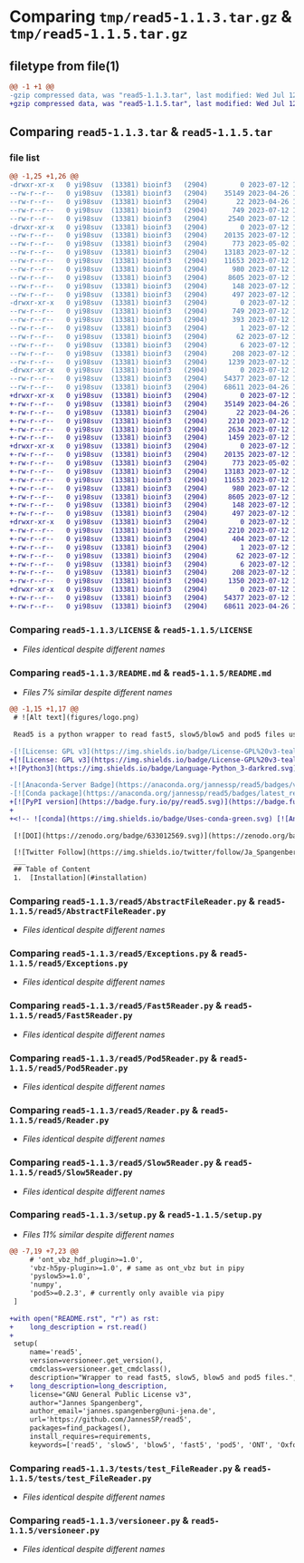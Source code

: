 # Comparing `tmp/read5-1.1.3.tar.gz` & `tmp/read5-1.1.5.tar.gz`

## filetype from file(1)

```diff
@@ -1 +1 @@
-gzip compressed data, was "read5-1.1.3.tar", last modified: Wed Jul 12 13:01:17 2023, max compression
+gzip compressed data, was "read5-1.1.5.tar", last modified: Wed Jul 12 13:10:41 2023, max compression
```

## Comparing `read5-1.1.3.tar` & `read5-1.1.5.tar`

### file list

```diff
@@ -1,25 +1,26 @@
-drwxr-xr-x   0 yi98suv  (13381) bioinf3   (2904)        0 2023-07-12 13:01:17.915694 read5-1.1.3/
--rw-r--r--   0 yi98suv  (13381) bioinf3   (2904)    35149 2023-04-26 15:37:10.000000 read5-1.1.3/LICENSE
--rw-r--r--   0 yi98suv  (13381) bioinf3   (2904)       22 2023-04-26 15:39:17.000000 read5-1.1.3/MANIFEST.in
--rw-r--r--   0 yi98suv  (13381) bioinf3   (2904)      749 2023-07-12 13:01:17.919694 read5-1.1.3/PKG-INFO
--rw-r--r--   0 yi98suv  (13381) bioinf3   (2904)     2540 2023-07-12 12:54:27.000000 read5-1.1.3/README.md
-drwxr-xr-x   0 yi98suv  (13381) bioinf3   (2904)        0 2023-07-12 13:01:17.927694 read5-1.1.3/read5/
--rw-r--r--   0 yi98suv  (13381) bioinf3   (2904)    20135 2023-07-12 12:37:48.000000 read5-1.1.3/read5/AbstractFileReader.py
--rw-r--r--   0 yi98suv  (13381) bioinf3   (2904)      773 2023-05-02 14:53:52.000000 read5-1.1.3/read5/Exceptions.py
--rw-r--r--   0 yi98suv  (13381) bioinf3   (2904)    13183 2023-07-12 12:39:21.000000 read5-1.1.3/read5/Fast5Reader.py
--rw-r--r--   0 yi98suv  (13381) bioinf3   (2904)    11653 2023-07-12 12:38:39.000000 read5-1.1.3/read5/Pod5Reader.py
--rw-r--r--   0 yi98suv  (13381) bioinf3   (2904)      980 2023-07-12 12:52:52.000000 read5-1.1.3/read5/Reader.py
--rw-r--r--   0 yi98suv  (13381) bioinf3   (2904)     8605 2023-07-12 12:39:08.000000 read5-1.1.3/read5/Slow5Reader.py
--rw-r--r--   0 yi98suv  (13381) bioinf3   (2904)      148 2023-07-12 12:47:33.000000 read5-1.1.3/read5/__init__.py
--rw-r--r--   0 yi98suv  (13381) bioinf3   (2904)      497 2023-07-12 13:01:17.927694 read5-1.1.3/read5/_version.py
-drwxr-xr-x   0 yi98suv  (13381) bioinf3   (2904)        0 2023-07-12 13:01:17.899694 read5-1.1.3/read5.egg-info/
--rw-r--r--   0 yi98suv  (13381) bioinf3   (2904)      749 2023-07-12 13:01:17.000000 read5-1.1.3/read5.egg-info/PKG-INFO
--rw-r--r--   0 yi98suv  (13381) bioinf3   (2904)      393 2023-07-12 13:01:17.000000 read5-1.1.3/read5.egg-info/SOURCES.txt
--rw-r--r--   0 yi98suv  (13381) bioinf3   (2904)        1 2023-07-12 13:01:17.000000 read5-1.1.3/read5.egg-info/dependency_links.txt
--rw-r--r--   0 yi98suv  (13381) bioinf3   (2904)       62 2023-07-12 13:01:17.000000 read5-1.1.3/read5.egg-info/requires.txt
--rw-r--r--   0 yi98suv  (13381) bioinf3   (2904)        6 2023-07-12 13:01:17.000000 read5-1.1.3/read5.egg-info/top_level.txt
--rw-r--r--   0 yi98suv  (13381) bioinf3   (2904)      208 2023-07-12 13:01:17.923694 read5-1.1.3/setup.cfg
--rw-r--r--   0 yi98suv  (13381) bioinf3   (2904)     1239 2023-07-12 13:00:17.000000 read5-1.1.3/setup.py
-drwxr-xr-x   0 yi98suv  (13381) bioinf3   (2904)        0 2023-07-12 13:01:17.907694 read5-1.1.3/tests/
--rw-r--r--   0 yi98suv  (13381) bioinf3   (2904)    54377 2023-07-12 12:51:42.000000 read5-1.1.3/tests/test_FileReader.py
--rw-r--r--   0 yi98suv  (13381) bioinf3   (2904)    68611 2023-04-26 15:39:17.000000 read5-1.1.3/versioneer.py
+drwxr-xr-x   0 yi98suv  (13381) bioinf3   (2904)        0 2023-07-12 13:10:41.818770 read5-1.1.5/
+-rw-r--r--   0 yi98suv  (13381) bioinf3   (2904)    35149 2023-04-26 15:37:10.000000 read5-1.1.5/LICENSE
+-rw-r--r--   0 yi98suv  (13381) bioinf3   (2904)       22 2023-04-26 15:39:17.000000 read5-1.1.5/MANIFEST.in
+-rw-r--r--   0 yi98suv  (13381) bioinf3   (2904)     2210 2023-07-12 13:10:41.818770 read5-1.1.5/PKG-INFO
+-rw-r--r--   0 yi98suv  (13381) bioinf3   (2904)     2634 2023-07-12 13:03:46.000000 read5-1.1.5/README.md
+-rw-r--r--   0 yi98suv  (13381) bioinf3   (2904)     1459 2023-07-12 13:09:27.000000 read5-1.1.5/README.rst
+drwxr-xr-x   0 yi98suv  (13381) bioinf3   (2904)        0 2023-07-12 13:10:41.830770 read5-1.1.5/read5/
+-rw-r--r--   0 yi98suv  (13381) bioinf3   (2904)    20135 2023-07-12 12:37:48.000000 read5-1.1.5/read5/AbstractFileReader.py
+-rw-r--r--   0 yi98suv  (13381) bioinf3   (2904)      773 2023-05-02 14:53:52.000000 read5-1.1.5/read5/Exceptions.py
+-rw-r--r--   0 yi98suv  (13381) bioinf3   (2904)    13183 2023-07-12 12:39:21.000000 read5-1.1.5/read5/Fast5Reader.py
+-rw-r--r--   0 yi98suv  (13381) bioinf3   (2904)    11653 2023-07-12 12:38:39.000000 read5-1.1.5/read5/Pod5Reader.py
+-rw-r--r--   0 yi98suv  (13381) bioinf3   (2904)      980 2023-07-12 12:52:52.000000 read5-1.1.5/read5/Reader.py
+-rw-r--r--   0 yi98suv  (13381) bioinf3   (2904)     8605 2023-07-12 12:39:08.000000 read5-1.1.5/read5/Slow5Reader.py
+-rw-r--r--   0 yi98suv  (13381) bioinf3   (2904)      148 2023-07-12 12:47:33.000000 read5-1.1.5/read5/__init__.py
+-rw-r--r--   0 yi98suv  (13381) bioinf3   (2904)      497 2023-07-12 13:10:41.830770 read5-1.1.5/read5/_version.py
+drwxr-xr-x   0 yi98suv  (13381) bioinf3   (2904)        0 2023-07-12 13:10:41.794770 read5-1.1.5/read5.egg-info/
+-rw-r--r--   0 yi98suv  (13381) bioinf3   (2904)     2210 2023-07-12 13:10:41.000000 read5-1.1.5/read5.egg-info/PKG-INFO
+-rw-r--r--   0 yi98suv  (13381) bioinf3   (2904)      404 2023-07-12 13:10:41.000000 read5-1.1.5/read5.egg-info/SOURCES.txt
+-rw-r--r--   0 yi98suv  (13381) bioinf3   (2904)        1 2023-07-12 13:10:41.000000 read5-1.1.5/read5.egg-info/dependency_links.txt
+-rw-r--r--   0 yi98suv  (13381) bioinf3   (2904)       62 2023-07-12 13:10:41.000000 read5-1.1.5/read5.egg-info/requires.txt
+-rw-r--r--   0 yi98suv  (13381) bioinf3   (2904)        6 2023-07-12 13:10:41.000000 read5-1.1.5/read5.egg-info/top_level.txt
+-rw-r--r--   0 yi98suv  (13381) bioinf3   (2904)      208 2023-07-12 13:10:41.826770 read5-1.1.5/setup.cfg
+-rw-r--r--   0 yi98suv  (13381) bioinf3   (2904)     1350 2023-07-12 13:09:49.000000 read5-1.1.5/setup.py
+drwxr-xr-x   0 yi98suv  (13381) bioinf3   (2904)        0 2023-07-12 13:10:41.806770 read5-1.1.5/tests/
+-rw-r--r--   0 yi98suv  (13381) bioinf3   (2904)    54377 2023-07-12 12:51:42.000000 read5-1.1.5/tests/test_FileReader.py
+-rw-r--r--   0 yi98suv  (13381) bioinf3   (2904)    68611 2023-04-26 15:39:17.000000 read5-1.1.5/versioneer.py
```

### Comparing `read5-1.1.3/LICENSE` & `read5-1.1.5/LICENSE`

 * *Files identical despite different names*

### Comparing `read5-1.1.3/README.md` & `read5-1.1.5/README.md`

 * *Files 7% similar despite different names*

```diff
@@ -1,15 +1,17 @@
 # ![Alt text](figures/logo.png)
 
 Read5 is a python wrapper to read fast5, slow5/blow5 and pod5 files using the same overloaded functions from different APIs.
 
-[![License: GPL v3](https://img.shields.io/badge/License-GPL%20v3-teal.svg)](https://www.gnu.org/licenses/gpl-3.0)![Python3.9](https://img.shields.io/badge/Language-Python_3.9-darkred.svg)![conda](https://img.shields.io/badge/Uses-conda-green.svg)
+[![License: GPL v3](https://img.shields.io/badge/License-GPL%20v3-teal.svg)](https://www.gnu.org/licenses/gpl-3.0)
+![Python3](https://img.shields.io/badge/Language-Python_3-darkred.svg)
 
-[![Anaconda-Server Badge](https://anaconda.org/jannessp/read5/badges/version.svg)](https://anaconda.org/jannessp/read5) ![Conda](https://img.shields.io/conda/dn/jannessp/read5)
-[![Conda package](https://anaconda.org/jannessp/read5/badges/latest_release_date.svg)](https://anaconda.org/jannessp/read5) [![Conda package](https://anaconda.org/jannessp/read5/badges/platforms.svg)](https://anaconda.org/jannessp/read5)
+[![PyPI version](https://badge.fury.io/py/read5.svg)](https://badge.fury.io/py/read5)
+
+<!-- ![conda](https://img.shields.io/badge/Uses-conda-green.svg) [![Anaconda-Server Badge](https://anaconda.org/jannessp/read5/badges/version.svg)](https://anaconda.org/jannessp/read5) ![Conda](https://img.shields.io/conda/dn/jannessp/read5) [![Conda package](https://anaconda.org/jannessp/read5/badges/latest_release_date.svg)](https://anaconda.org/jannessp/read5) [![Conda package](https://anaconda.org/jannessp/read5/badges/platforms.svg)](https://anaconda.org/jannessp/read5) -->
  
 [![DOI](https://zenodo.org/badge/633012569.svg)](https://zenodo.org/badge/latestdoi/633012569)
 
 [![Twitter Follow](https://img.shields.io/twitter/follow/Ja_Spangenberg)](https://twitter.com/Ja_Spangenberg)
 ___
 ## Table of Content
 1.  [Installation](#installation)
```

### Comparing `read5-1.1.3/read5/AbstractFileReader.py` & `read5-1.1.5/read5/AbstractFileReader.py`

 * *Files identical despite different names*

### Comparing `read5-1.1.3/read5/Exceptions.py` & `read5-1.1.5/read5/Exceptions.py`

 * *Files identical despite different names*

### Comparing `read5-1.1.3/read5/Fast5Reader.py` & `read5-1.1.5/read5/Fast5Reader.py`

 * *Files identical despite different names*

### Comparing `read5-1.1.3/read5/Pod5Reader.py` & `read5-1.1.5/read5/Pod5Reader.py`

 * *Files identical despite different names*

### Comparing `read5-1.1.3/read5/Reader.py` & `read5-1.1.5/read5/Reader.py`

 * *Files identical despite different names*

### Comparing `read5-1.1.3/read5/Slow5Reader.py` & `read5-1.1.5/read5/Slow5Reader.py`

 * *Files identical despite different names*

### Comparing `read5-1.1.3/setup.py` & `read5-1.1.5/setup.py`

 * *Files 11% similar despite different names*

```diff
@@ -7,19 +7,23 @@
     # 'ont_vbz_hdf_plugin>=1.0',
     'vbz-h5py-plugin>=1.0', # same as ont_vbz but in pipy
     'pyslow5>=1.0',
     'numpy',
     'pod5>=0.2.3', # currently only avaible via pipy
 ]
 
+with open("README.rst", "r") as rst:
+    long_description = rst.read()
+
 setup(
     name='read5',
     version=versioneer.get_version(),
     cmdclass=versioneer.get_cmdclass(),
     description="Wrapper to read fast5, slow5, blow5 and pod5 files.",
+    long_description=long_description,
     license="GNU General Public License v3",
     author="Jannes Spangenberg",
     author_email='jannes.spangenberg@uni-jena.de',
     url='https://github.com/JannesSP/read5',
     packages=find_packages(),
     install_requires=requirements,
     keywords=['read5', 'slow5', 'blow5', 'fast5', 'pod5', 'ONT', 'Oxford Nanopore Technologies', 'Nanopore', 'raw data', 'wrapper'],
```

### Comparing `read5-1.1.3/tests/test_FileReader.py` & `read5-1.1.5/tests/test_FileReader.py`

 * *Files identical despite different names*

### Comparing `read5-1.1.3/versioneer.py` & `read5-1.1.5/versioneer.py`

 * *Files identical despite different names*

